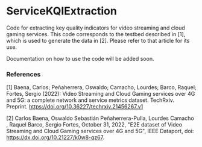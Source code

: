 # ServiceKQIExtraction

Code for extracting key quality indicators for video streaming and cloud gaming services.
This code corresponds to the testbed described in [1], which is used to generate the data in [2]. Please refer to that article for its use.

Documentation on how to use the code will be added soon.



### References

[1] Baena, Carlos; Peñaherrera, Oswaldo; Camacho, Lourdes; Barco, Raquel; Fortes, Sergio (2022): Video Streaming and Cloud Gaming services over 4G and 5G: a complete network and service metrics dataset. TechRxiv. Preprint. https://doi.org/10.36227/techrxiv.21456267.v1

[2] Carlos Baena, Oswaldo Sebastián Peñaherrera-Pulla, Lourdes Camacho , Raquel Barco, Sergio Fortes, October 31, 2022, "E2E dataset of Video Streaming and Cloud Gaming services over 4G and 5G", IEEE Dataport, doi: https://dx.doi.org/10.21227/k0w8-qz67.